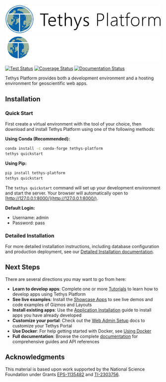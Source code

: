 ![Tethys Platform Logo](docs/images/features/tethys-on-white.svg#gh-light-mode-only)
![Tethys Platform Logo](docs/images/features/tethys-on-blue.svg#gh-dark-mode-only)

[![Test Status](https://github.com/tethysplatform/tethys/actions/workflows/tethys.yml/badge.svg)](https://github.com/tethysplatform/tethys/actions)
[![Coverage Status](https://coveralls.io/repos/github/tethysplatform/tethys/badge.svg?branch=main)](https://coveralls.io/github/tethysplatform/tethys?branch=main)
[![Documentation Status](https://readthedocs.org/projects/tethys-platform/badge/?version=stable)](http://docs.tethysplatform.org/en/stable/?badge=stable)

Tethys Platform provides both a development environment and a hosting environment for geoscientific web apps.

## Installation

### Quick Start

First create a virtual environment with the tool of your choice, then download and install Tethys Platform using one of the following methods:

**Using Conda (Recommended):**
```bash
conda install -c conda-forge tethys-platform
tethys quickstart
```

**Using Pip:**
```bash
pip install tethys-platform
tethys quickstart
```

The `tethys quickstart` command will set up your development environment and start the server. Your browser will automatically open to [http://127.0.0.1:8000/](http://127.0.0.1:8000/).

**Default Login:**
- Username: admin
- Password: pass

### Detailed Installation

For more detailed installation instructions, including database configuration and production deployment, see our [Detailed Installation documentation](https://docs.tethysplatform.org/en/stable/installation.html).

## Next Steps

There are several directions you may want to go from here:

- **Learn to develop apps**: Complete one or more [Tutorials](https://docs.tethysplatform.org/en/stable/tutorials.html) to learn how to develop apps using Tethys Platform
- **See live examples**: Install the [Showcase Apps](https://docs.tethysplatform.org/en/stable/installation/showcase_apps.html) to see live demos and code examples of Gizmos and Layouts
- **Install existing apps**: Use the [Application Installation](https://docs.tethysplatform.org/en/stable/installation/application.html) guide to install apps you have already developed
- **Customize your portal**: Check out the [Web Admin Setup](https://docs.tethysplatform.org/en/stable/installation/web_admin_setup.html) docs to customize your Tethys Portal
- **Use Docker**: For help getting started with Docker, see [Using Docker](https://docs.tethysplatform.org/en/stable/installation/using_docker.html)
- **Full documentation**: Browse the complete [documentation](https://docs.tethysplatform.org/en/stable/) for comprehensive guides and API references

## Acknowledgments

This material is based upon work supported by the National Science Foundation under Grants [EPS-1135482](https://www.nsf.gov/awardsearch/showAward?AWD_ID=1135482) and [TI-2303756](https://www.nsf.gov/awardsearch/showAward?AWD_ID=2303756).
